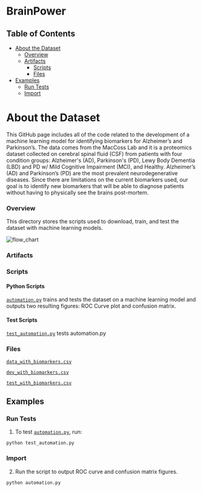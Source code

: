 # BrainPower

## Table of Contents

  - [About the Dataset](#about-the-dataset)
    - [Overview](#overview)
    - [Artifacts](#artifacts)
      - [Scripts](#scripts)
      - [Files](#files)
  - [Examples](#examples)
    - [Run Tests](#run-tests)
    - [Import](#import)

# About the Dataset
This GitHub page includes all of the code related to the development of a machine learning model for identifying biomarkers for Alzheimer’s and Parkinson’s. The data comes from the MacCoss Lab and it is a proteomics dataset collected on cerebral spinal fluid (CSF) from patients with four condition groups: Alzheimer's (AD), Parkinson's (PD), Lewy Body Dementia (LBD) and PD w/ Mild Cognitive Impairment (MCI), and Healthy. 
Alzheimer’s (AD) and Parkinson’s (PD) are the most prevalent neurodegenerative diseases. Since there are limitations on the current biomarkers used, our goal is to identify new biomarkers that will be able to diagnose patients without having to physically see the brains post-mortem.

### Overview

This directory stores the scripts used to download, train, and test the dataset with machine learning models. 

![flow_chart](https://user-images.githubusercontent.com/121824613/225520420-786cbf18-c7de-492f-9a71-227d2e60746d.png)

### Artifacts

### Scripts

#### Python Scripts
[`automation.py`](automation.py) trains and tests the dataset on a machine learning model and outputs two resulting figures: ROC Curve plot and confusion matrix.


#### Test Scripts
[`test_automation.py`](test_automation.py) tests automation.py


### Files

[`data_with_biomarkers.csv`](test-data/data_with_biomarkers.csv) 

[`dev_with_biomarkers.csv`](test-data/dev_with_biomarkers.csv) 

[`test_with_biomarkers.csv`](test-data/test_with_biomarkers.csv) 


## Examples

### Run Tests

1. To test [`automation.py`](automation.py), run:

```
python test_automation.py
```

### Import

2. Run the script to output  ROC curve and confusion matrix figures.
```
python automation.py
```
